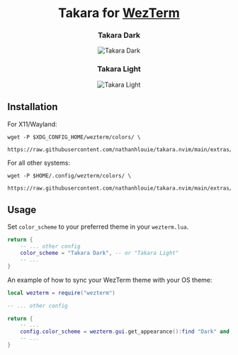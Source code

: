 <h1 align="center">
    Takara for <a href="https://github.com/wez/wezterm">WezTerm</a>
</h1>

<div align="center">
    <h3>Takara Dark</h3><img src="https://github.com/nathanhlouie/takara.nvim/assets/53024905/57b2021c-3c7c-4d10-8ddd-b132e30ccca4" alt="Takara Dark" style="border-radius:1%" />
    <h3>Takara Light</h3><img src="https://github.com/nathanhlouie/takara.nvim/assets/53024905/844988cb-1cac-4e27-b373-c1b3abbd3303" alt="Takara Light" style="border-radius:1%" />
</div>

## Installation

For X11/Wayland:
```shell
wget -P $XDG_CONFIG_HOME/wezterm/colors/ \
    https://raw.githubusercontent.com/nathanhlouie/takara.nvim/main/extras/wezterm/takara_<dark/light>.toml
```

For all other systems:
```shell
wget -P $HOME/.config/wezterm/colors/ \
    https://raw.githubusercontent.com/nathanhlouie/takara.nvim/main/extras/wezterm/takara_<dark/light>.toml
```

## Usage

Set `color_scheme` to your preferred theme in your `wezterm.lua`.

```lua
return {
    -- ... other config
    color_scheme = "Takara Dark", -- or "Takara Light"
    -- ...
}
```

An example of how to sync your WezTerm theme with your OS theme:

```lua
local wezterm = require("wezterm")

-- ... other config

return {
    -- ...
    config.color_scheme = wezterm.gui.get_appearance():find "Dark" and "Takara Dark" or "Takara Dark"
    -- ...
}
```
